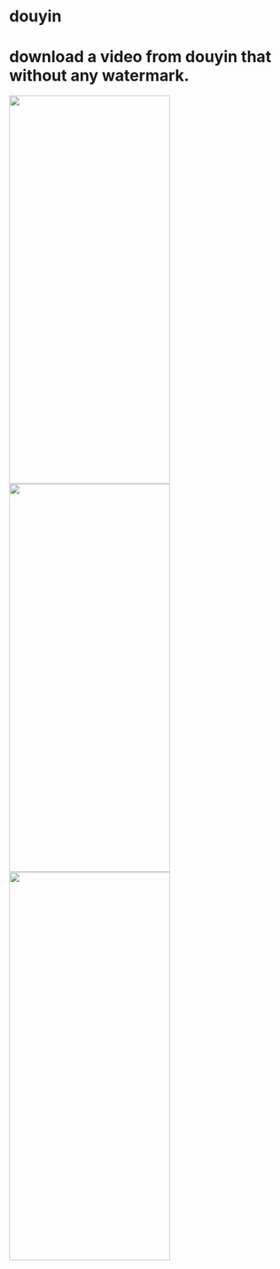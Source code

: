 # douyin
# download a video from douyin that without any watermark.
<img src="https://github.com/javaeryang/douyin/blob/master/ScreenShot/douyin.jpg?raw=true" width="290" height="700">
<img src="https://github.com/javaeryang/douyin/blob/master/ScreenShot/d1.jpg?raw=true" width="290" height="700">
<img src="https://github.com/javaeryang/douyin/blob/master/ScreenShot/d2.jpg?raw=true" width="290" height="700">
